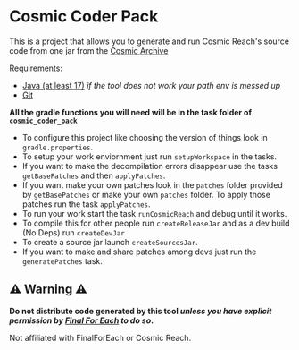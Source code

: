 # Cosmic Coder Pack

This is a project that allows you to generate and run Cosmic Reach's source code from one jar from the [Cosmic Archive](https://github.com/CRModders/CosmicArchive)

Requirements:
- [Java (at least 17)](https://www.java.com/en/download/) *if the tool does not work your path env is messed up*
- [Git](https://git-scm.com/downloads)

**All the gradle functions you will need will be in the task folder of `cosmic_coder_pack`**

- To configure this project like choosing the version of things look in `gradle.properties`.
- To setup your work enviornment just run `setupWorkspace` in the tasks.
- If you want to make the decompilation errors disappear use the tasks `getBasePatches` and then `applyPatches`.
- If you want make your own patches look in the `patches` folder provided by `getBasePatches` or make your own `patches` folder. To apply those patches run the task `applyPatches`.
- To run your work start the task `runCosmicReach` and debug until it works.
- To compile this for other people run `createReleaseJar` and as a dev build (No Deps) run `createDevJar`
- To create a source jar launch `createSourcesJar`.
- If you want to make and share patches among devs just run the `generatePatches` task.

## ⚠️ Warning ⚠️
**Do not distribute code generated by this tool *unless you have explicit permission by [Final For Each](https://github.com/FinalForEach) to do so*.**

Not affiliated with FinalForEach or Cosmic Reach.
